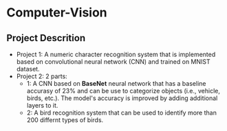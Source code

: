 # Computer-Vision
## Project Descrition
- Project 1: A numeric character recognition system that is implemented based on convolutional neural network (CNN) and trained on MNIST dataset. 
- Project 2: 2 parts:
	- 1: A CNN based on **BaseNet** neural network that has a baseline accurasy of 23% and can be use to categorize objects (i.e., vehicle, birds, etc.). The model's accuracy is improved by adding additional layers to it.     
	- 2: A bird recognition system that can be used to identify more than 200 differnt types of birds. 


